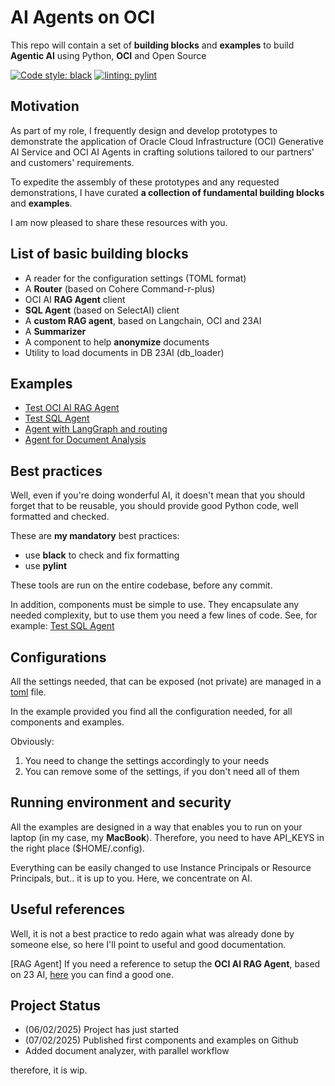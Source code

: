 # AI Agents on OCI
This repo will contain a set of **building blocks** and **examples** 
to build **Agentic AI** using Python, **OCI** and Open Source

[![Code style: black](https://img.shields.io/badge/code%20style-black-000000.svg)](https://github.com/psf/black)
[![linting: pylint](https://img.shields.io/badge/linting-pylint-yellowgreen)](https://github.com/pylint-dev/pylint)

## Motivation
As part of my role, I frequently design and develop prototypes to demonstrate the application of Oracle Cloud Infrastructure (OCI) Generative AI Service and OCI AI Agents in crafting solutions tailored to our partners' and customers' requirements.

To expedite the assembly of these prototypes and any requested demonstrations, I have curated **a collection of fundamental building blocks** and **examples**.

I am now pleased to share these resources with you.

## List of basic building blocks
* A reader for the configuration settings (TOML format)
* A **Router** (based on Cohere Command-r-plus)
* OCI AI **RAG Agent** client
* **SQL Agent** (based on SelectAI) client
* A **custom RAG agent**, based on Langchain, OCI and 23AI
* A **Summarizer**
* A component to help **anonymize** documents
* Utility to load documents in DB 23AI (db_loader)

## Examples
* [Test OCI AI RAG Agent](./test_oci_rag_agent.py)
* [Test SQL Agent](./test_select_ai_sql_agent.ipynb)
* [Agent with LangGraph and routing](./langgraph_with_routing.ipynb)
* [Agent for Document Analysis](./doc_analyzer.ipynb)

## Best practices
Well, even if you're doing wonderful AI, it doesn't mean that you should forget that to be reusable, you should
provide good Python code, well formatted and checked.

These are **my mandatory** best practices:
* use **black** to check and fix formatting
* use **pylint**

These tools are run on the entire codebase, before any commit.

In addition, components must be simple to use. They encapsulate any needed complexity, but to use them you need a few lines of code.
See, for example: [Test SQL Agent](./test_select_ai_sql_agent.ipynb)

## Configurations
All the settings needed, that can be exposed (not private) are managed in a [toml](./config.toml) file. 

In the example provided you find all the configuration needed, for all components and examples.

Obviously:
1. You need to change the settings accordingly to your needs
2. You can remove some of the settings, if you don't need all of them

## Running environment and security
All the examples are designed in a way that enables you to run on your laptop (in my case, my **MacBook**). 
Therefore, you need to have API_KEYS in the right place ($HOME/.config).

Everything can be easily changed to use Instance Principals or Resource Principals, but.. it is up to you. Here, we concentrate on AI.

## Useful references
Well, it is not a best practice to redo again what was already done by someone else, so here I'll point to useful and good documentation.

[RAG Agent] If you need a reference to setup the **OCI AI RAG Agent**, based on 23 AI, [here](https://snicholspa.github.io/tips_tricks_howtos/oci_genai_service/genai_agents_vector_kb/#Task1:CreateOCIPoliciestoAccessOCIGenAIAgents) you can find a good one.

## Project Status
* (06/02/2025) Project has just started
* (07/02/2025) Published first components and examples on Github
* Added document analyzer, with parallel workflow

therefore, it is wip.




